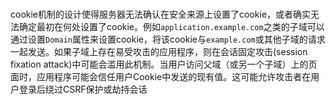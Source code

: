 

# 
cookie机制的设计使得服务器无法确认在安全来源上设置了cookie，或者确实无法确定最初在何处设置了cookie。例如`application.example.com`之类的子域可以通过设置`Domain`属性来设置cookie，将该cookie与`example.com`或其他子域的请求一起发送。如果子域上存在易受攻击的应用程序，则在会话固定攻击(session fixation attack)中可能会滥用此机制。当用户访问父域（或另一个子域）上的页面时，应用程序可能会信任用户Cookie中发送的现有值。这可能允许攻击者在用户登录后绕过CSRF保护或劫持会话